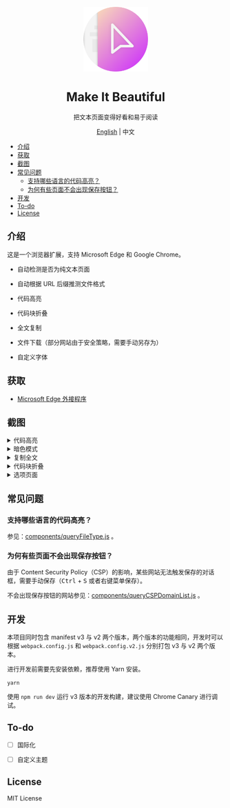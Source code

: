 <p align="center">
  <img width="150px" alt="Logo" src="assets/images/logo.svg" />
</p>

<h1 align="center">Make It Beautiful</h1>
<p align="center">把文本页面变得好看和易于阅读</p>
<p align="center"><a href="README.md">English</a> | 中文</p>

- [介绍](#介绍)
- [获取](#获取)
- [截图](#截图)
- [常见问题](#常见问题)
  - [支持哪些语言的代码高亮？](#支持哪些语言的代码高亮)
  - [为何有些页面不会出现保存按钮？](#为何有些页面不会出现保存按钮)
- [开发](#开发)
- [To-do](#to-do)
- [License](#license)

## 介绍

这是一个浏览器扩展，支持 Microsoft Edge 和 Google Chrome。

- 自动检测是否为纯文本页面

- 自动根据 URL 后缀推测文件格式

- 代码高亮

- 代码块折叠

- 全文复制

- 文件下载（部分网站由于安全策略，需要手动另存为）

- 自定义字体

## 获取

- [Microsoft Edge 外接程序](https://microsoftedge.microsoft.com/addons/detail/make-it-beautiful/jjgkadobhgomjcppaojffnlooknkkodd)

## 截图

<details>
  <summary>代码高亮</summary>

![代码高亮](https://file.lifeni.life/dashboard/make-it-beautiful/light.webp)

</details>

<details>
  <summary>暗色模式</summary>

![暗色模式](https://file.lifeni.life/dashboard/make-it-beautiful/dark.webp)

</details>

<details>
  <summary>复制全文</summary>

![复制全文](https://file.lifeni.life/dashboard/make-it-beautiful/copy.webp)

</details>

<details>
  <summary>代码块折叠</summary>

![代码块折叠](https://file.lifeni.life/dashboard/make-it-beautiful/fold.webp)

</details>

<details>
  <summary>选项页面</summary>

![选项页面](https://file.lifeni.life/dashboard/make-it-beautiful/options.webp)

</details>

## 常见问题

### 支持哪些语言的代码高亮？

参见：[components/queryFileType.js](components/queryFileType.js) 。

### 为何有些页面不会出现保存按钮？

由于 Content Security Policy（CSP）的影响，某些网站无法触发保存的对话框，需要手动保存（<kbd>Ctrl</kbd> + <kbd>S</kbd> 或者右键菜单保存）。

不会出现保存按钮的网站参见：[components/queryCSPDomainList.js](components/queryCSPDomainList.js) 。

## 开发

本项目同时包含 manifest v3 与 v2 两个版本，两个版本的功能相同，开发时可以根据 `webpack.config.js` 和 `webpack.config.v2.js` 分别打包 v3 与 v2 两个版本。

进行开发前需要先安装依赖，推荐使用 Yarn 安装。

```shell
yarn
```

使用 `npm run dev` 运行 v3 版本的开发构建，建议使用 Chrome Canary 进行调试。

## To-do

- [ ] 国际化

- [ ] 自定义主题

## License

MIT License
